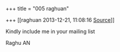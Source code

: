 +++
title = "005 raghuan"

+++
[[raghuan	2013-12-21, 11:08:16 [Source](https://groups.google.com/g/samskrita/c/z1PQ2S1Y1l4)]]



Kindly include me in your mailing list

  
Raghu AN

